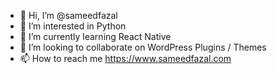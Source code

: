 - 👋 Hi, I’m @sameedfazal
- 👀 I’m interested in Python
- 🌱 I’m currently learning React Native
- 💞️ I’m looking to collaborate on WordPress Plugins / Themes
- 📫 How to reach me https://www.sameedfazal.com

<!---
sameedfazal/sameedfazal is a ✨ special ✨ repository because its `README.md` (this file) appears on your GitHub profile.
You can click the Preview link to take a look at your changes.
--->
